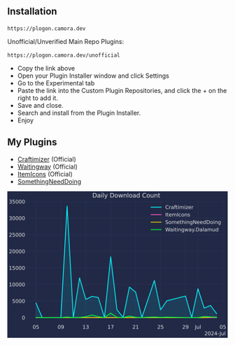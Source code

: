 ## Installation
```
https://plogon.camora.dev
```

Unofficial/Unverified Main Repo Plugins:
```
https://plogon.camora.dev/unofficial
```

* Copy the link above
* Open your Plugin Installer window and click Settings
* Go to the Experimental tab
* Paste the link into the Custom Plugin Repositories, and click the + on the right to add it.
* Save and close.
* Search and install from the Plugin Installer.
* Enjoy

## My Plugins

- [Craftimizer](https://github.com/WorkingRobot/Craftimizer) (Official)
- [Waitingway](https://github.com/WorkingRobot/Waitingway) (Official)
- [ItemIcons](https://github.com/WorkingRobot/ItemIcons) (Official)
- [SomethingNeedDoing](https://github.com/WorkingRobot/SomethingNeedDoing)

![Daily downloads counts of plugins over the last month](./downloads.svg)

